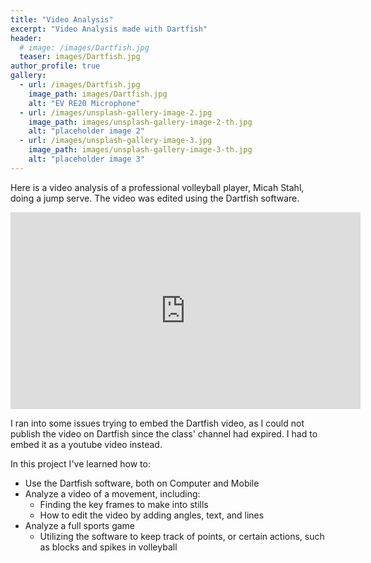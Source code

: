 ```yaml
---
title: "Video Analysis"
excerpt: "Video Analysis made with Dartfish"
header:
  # image: /images/Dartfish.jpg
  teaser: images/Dartfish.jpg
author_profile: true
gallery:
  - url: /images/Dartfish.jpg
    image_path: images/Dartfish.jpg
    alt: "EV RE20 Microphone"
  - url: /images/unsplash-gallery-image-2.jpg
    image_path: images/unsplash-gallery-image-2-th.jpg
    alt: "placeholder image 2"
  - url: /images/unsplash-gallery-image-3.jpg
    image_path: images/unsplash-gallery-image-3-th.jpg
    alt: "placeholder image 3"
---
```


Here is a video analysis of a professional volleyball player, Micah Stahl, doing a jump serve. The video was edited using the Dartfish software.

<iframe width="560" height="315" src="https://www.youtube.com/embed/mUPhuWTvI1E?si=QYEc5rU__6IWDDaM" title="YouTube video player" frameborder="0" allow="accelerometer; autoplay; clipboard-write; encrypted-media; gyroscope; picture-in-picture; web-share" referrerpolicy="strict-origin-when-cross-origin" allowfullscreen></iframe>

I ran into some issues trying to embed the Dartfish video, as I could not publish the video on Dartfish since the class' channel had expired. I had to embed it as a youtube video instead.


In this project I've learned how to:
- Use the Dartfish software, both on Computer and Mobile
- Analyze a video of a movement, including:
  - Finding the key frames to make into stills
  - How to edit the video by adding angles, text, and lines
- Analyze a full sports game
  - Utilizing the software to keep track of points, or certain actions, such as blocks and spikes in volleyball

